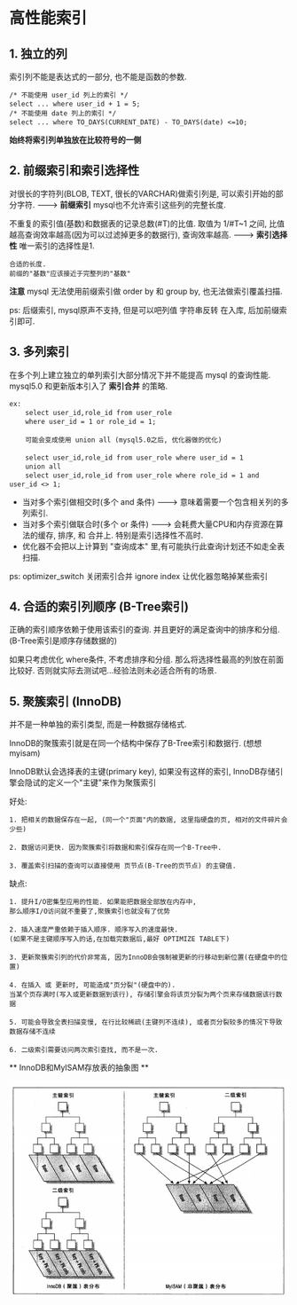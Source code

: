 # 高性能索引


## 1. 独立的列
索引列不能是表达式的一部分, 也不能是函数的参数. 
    
    /* 不能使用 user_id 列上的索引 */
    select ... where user_id + 1 = 5;
    /* 不能使用 date 列上的索引 */
    select ... where TO_DAYS(CURRENT_DATE) - TO_DAYS(date) <=10;
    
**始终将索引列单独放在比较符号的一侧**

## 2. 前缀索引和索引选择性
对很长的字符列(BLOB, TEXT, 很长的VARCHAR)做索引列是, 可以索引开始的部分字符. ---> **前缀索引**
mysql也不允许索引这些列的完整长度.

不重复的索引值(基数)和数据表的记录总数(#T)的比值. 取值为 1/#T~1 之间, 
比值越高查询效率越高(因为可以过滤掉更多的数据行), 查询效率越高. ---> **索引选择性**
唯一索引的选择性是1.

    合适的长度.
    前缀的"基数"应该接近于完整列的"基数"
    
**注意**
mysql 无法使用前缀索引做 order by 和 group by, 也无法做索引覆盖扫描.

ps: 后缀索引, mysql原声不支持, 但是可以吧列值 字符串反转 在入库, 后加前缀索引即可. 



## 3. 多列索引
在多个列上建立独立的单列索引大部分情况下并不能提高 mysql 的查询性能. 
mysql5.0 和更新版本引入了 **索引合并** 的策略.

    ex:
        select user_id,role_id from user_role
        where user_id = 1 or role_id = 1;
        
        可能会变成使用 union all (mysql5.0之后, 优化器做的优化)
        
        select user_id,role_id from user_role where user_id = 1
        union all 
        select user_id,role_id from user_role where role_id = 1 and user_id <> 1;
        
        
        
* 当对多个索引做相交时(多个 and 条件) ---> 意味着需要一个包含相关列的多列索引.
* 当对多个索引做联合时(多个 or 条件) ---> 会耗费大量CPU和内存资源在算法的缓存, 排序, 和 合并上.
特别是索引选择性不高时.
* 优化器不会把以上计算到 "查询成本" 里,有可能执行此查询计划还不如走全表扫描.

ps: optimizer_switch 关闭索引合并
ignore index 让优化器忽略掉某些索引


## 4. 合适的索引列顺序 (B-Tree索引)
正确的索引顺序依赖于使用该索引的查询.
并且更好的满足查询中的排序和分组. (B-Tree索引是顺序存储数据的)

如果只考虑优化 where条件, 不考虑排序和分组. 那么将选择性最高的列放在前面比较好.
否则就实际去测试吧...经验法则未必适合所有的场景.


## 5. 聚簇索引 (InnoDB)
并不是一种单独的索引类型, 而是一种数据存储格式.

InnoDB的聚簇索引就是在同一个结构中保存了B-Tree索引和数据行. (想想myisam)

InnoDB默认会选择表的主键(primary key), 如果没有这样的索引, 
InnoDB存储引擎会隐试的定义一个"主键"来作为聚簇索引

好处:

    1. 把相关的数据保存在一起, (同一个"页面"内的数据, 这里指硬盘的页, 相对的文件碎片会少些)
    
    2. 数据访问更快. 因为聚簇索引将数据和索引保存在同一个B-Tree中.
    
    3. 覆盖索引扫描的查询可以直接使用 页节点(B-Tree的页节点) 的主键值.
    
缺点:
    
    1. 提升I/O密集型应用的性能. 如果能把数据全部放在内存中, 
    那么顺序I/O访问就不重要了,聚簇索引也就没有了优势
    
    2. 插入速度严重依赖于插入顺序. 顺序写入的速度最快. 
    (如果不是主键顺序写入的话,在加载完数据后,最好 OPTIMIZE TABLE下)
    
    3. 更新聚簇索引列的代价非常高, 因为InnoDB会强制被更新的行移动到新位置(在硬盘中的位置)
    
    4. 在插入 或 更新时, 可能造成"页分裂"(硬盘中的).
    当某个页存满时(写入或更新数据到该行), 存储引擎会将该页分裂为两个页来存储数据该行数据
    
    5. 可能会导致全表扫描变慢, 在行比较稀疏(主键列不连续), 或者页分裂较多的情况下导致数据存储不连续
    
    6. 二级索引需要访问两次索引查找, 而不是一次.
    
    
    
** InnoDB和MyISAM存放表的抽象图 **

![](/assets/InnoDB和MyISAM存放表的抽象图.png)

        
        
        
        
        
